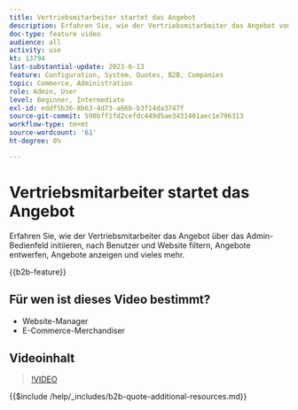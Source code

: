 ```yaml
---
title: Vertriebsmitarbeiter startet das Angebot
description: Erfahren Sie, wie der Vertriebsmitarbeiter das Angebot vom Adobe Commerce-Administrator initiieren kann.
doc-type: feature video
audience: all
activity: use
kt: 13794
last-substantial-update: 2023-6-13
feature: Configuration, System, Quotes, B2B, Companies
topic: Commerce, Administration
role: Admin, User
level: Beginner, Intermediate
exl-id: eddf5b36-8b63-4d73-a66b-b3f14da3747f
source-git-commit: 598bff1fd2cefdc449d5ae3431401aec1e796313
workflow-type: tm+mt
source-wordcount: '61'
ht-degree: 0%

---
```


# Vertriebsmitarbeiter startet das Angebot

Erfahren Sie, wie der Vertriebsmitarbeiter das Angebot über das Admin-Bedienfeld initiieren, nach Benutzer und Website filtern, Angebote entwerfen, Angebote anzeigen und vieles mehr.

{{b2b-feature}}

## Für wen ist dieses Video bestimmt?

- Website-Manager
- E-Commerce-Merchandiser

## Videoinhalt

>[!VIDEO](https://video.tv.adobe.com/v/3430585?learn=on&captions=ger)

{{$include /help/_includes/b2b-quote-additional-resources.md}}
